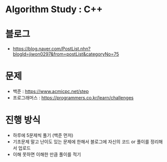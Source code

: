 # Algorithm Study : C++
# 블로그
- https://blog.naver.com/PostList.nhn?blogId=jiwon0297&from=postList&categoryNo=75
# 문제
- 백준 : https://www.acmicpc.net/step
- 프로그래머스 : https://programmers.co.kr/learn/challenges
# 진행 방식
- 하루에 5문제씩 풀기 (백준 먼저)
- 기초문제 말고 난이도 있는 문제에 한해서 블로그에 자신의 코드 or 풀이를 정리해서 업로드
- 이해 못하면 이해한 만큼 풀이를 적기

